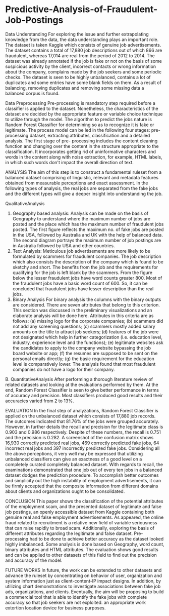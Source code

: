 # Predictive-Analysis-of-Fraudulent-Job-Postings

Data Understanding
For exploring the issue and further extrapolating knowledge from the data, the data understanding plays an important role. The dataset is taken Kaggle which consists of genuine job advertisements. The dataset contains a total of 17,880 job descriptions out of which 866 are fraudulent, whereas 17,014 are real from the period of 2012 to 2014. The dataset was already annotated if the job is fake or not on the basis of some suspicious activity by the client, incorrect contacts or wrong information about the company, complains made by the job seekers and some periodic checks. The dataset is seen to be highly unbalanced, contains a lot of duplicates and some entries have some blank fields on them. As a result of balancing, removing duplicates and removing some missing data a balanced corpus is found.

Data Preprocessing
Pre-processing is mandatory step required before a classifier is applied to the dataset. Nonetheless, the characteristics of the dataset are decided by the appropriate feature or variable choice technique to utilize through the model. The algorithm to predict the jobs nature is Random Forest Classifier for determining so as to recognize it is fake or legitimate. The process model can be led in the following four stages: pre- processing dataset, extracting attributes, classification and a detailed analysis. The first stage of pre- processing includes the content cleaning function and changing over the content in the structure appropriate to the classification. It incorporates getting rid of uninformative characters and words in the content along with noise extraction, for example, HTML labels, in which such words don't impact the overall direction of text.

ANALYSIS
The aim of this step is to construct a fundamental ruleset from a balanced dataset comprising of linguistic, relevant and metadata features obtained from measurable perceptions and exact assessment. In the following types of analysis, the real jobs are separated from the fake jobs and the different types will give a deeper insight into understanding the job.

QualitativeAnalysis
1. Geography based analysis:
Analysis can be made on the basis of Geography to understand where the maximum number of jobs are posted and the place which has the maximum number of fraudulent jobs posted. The first figure reflects the maximum no. of fake jobs are posted in the USA, followed by Australia and UK with the help of balanced data. The second diagram portrays the maximum number of job postings are in Australia followed by USA and other countries.
2. Text Analysis:
Meticulous job advertisements are more likely to be formulated by scammers for fraudulent companies. The job description which also consists the description of the company which is found to be sketchy and short. The benefits from the job and the requirements for qualifying for the job is left blank by the scammers. From the figure below the lesser fraudulent jobs have word counts greater 800. Most of the fraudulent jobs have a basic word count of 600. So, it can be concluded that fraudulent jobs have lesser description than the real jobs.
3. Binary Analysis
For binary analysis the columns with the binary outputs are considered. There are seven attributes that belong to this criterion. This section was discussed in the preliminary visualizations and an elaborate analysis will be done here. Attributes in this criteria are as follows: (a) missing logo for the corporate companies; (b) scammers did not add any screening questions; (c) scammers mostly added salary amounts on the title to attract job seekers; (d) features of the job were not designated which help in further categorization (i.e. education level, industry, experience level and the functions); (e) legitimate websites ask the candidates to apply to the company website bypassing the job board website or app; (f) the resumes are supposed to be sent on the personal emails directly; (g) the basic requirement for the education level is comparatively lower. The analysis found that most fraudulent companies do not have a logo for their company.

B. QuantitativeAnalysis
After performing a thorough literature review of related datasets and looking at the evaluations performed by them. At the end, Random Forest Classifier is seen to give better performance in terms of accuracy and precision. Most classifiers produced good results and their accuracies varied from 2 to 13%.

EVALUATION
In the final step of analyzations, Random Forest Classifier is applied on the unbalanced dataset which consists of 17,880 job records. The outcomes indicated that 81.76% of the jobs were grouped accurately. However, in further details the recall and precision for the legitimate class is 0.903 and 0.986 respectively. Despite of these numbers, the recall is 0.751 and the precision is 0.282. A screenshot of the confusion matrix shows 16,930 correctly predicted real jobs, 469 correctly predicted fake jobs, 64 incorrect real jobs and 397 incorrectly predicted fake jobs. Considering all the above perceptions, it very well may be expressed that utilizing unbalanced classifiers can give an exactness of a good level on a completely curated completely balanced dataset. With regards to recall, the examinations demonstrated that one job out of every ten jobs in a balanced dataset dodges the prediction procedure. To accomplish better outcomes and simplicity out the high instability of employment advertisements, it can be firmly accepted that the composite information from different domains about clients and organizations ought to be consolidated.

CONCLUSION
This paper shows the classification of the potential attributes of the employment scam, and the presented dataset of legitimate and false job postings, an openly accessible dataset from Kaggle containing both genuine real and false employment advertisements. As appeared, the online fraud related to recruitment is a relative new field of variable seriousness that can raise rapidly to broad scam. Additionally, exploring the basis of different attributes regarding the legitimate and false dataset. Pre-processing had to be done to achieve better accuracy as the dataset looked highly imbalanced. Some analysis is done based on Geography, word count, binary attributes and HTML attributes. The evaluation shows good results and can be applied to other datasets of this field to find out the precision and accuracy of the model.

FUTURE WORKS
In future, the work can be extended to other datasets and advance the ruleset by concentrating on behavior of user, organization and system information just as client-content-IP impact designs. In addition, by utilizing chart demonstrations to investigate associations between fake job ads, organizations, and clients. Eventually, the aim will be proposing to build a commercial tool that is able to identify the fake jobs with complete accuracy so that job seekers are not exploited. an appropriate work extortion location device for business purposes.
